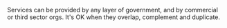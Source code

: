 <!-- TITLE: Service Design -->
<!-- SUBTITLE: A quick summary of Service Design -->

Services can be provided by any layer of government, and by commercial or third sector orgs. It's OK when they overlap, complement and duplicate.